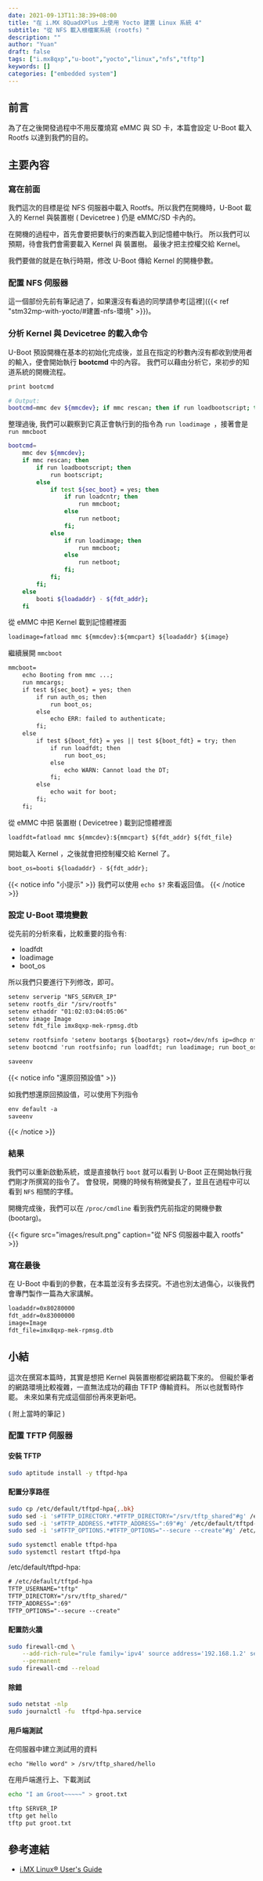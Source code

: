 ```yaml
---
date: 2021-09-13T11:38:39+08:00
title: "在 i.MX 8QuadXPlus 上使用 Yocto 建置 Linux 系統 4"
subtitle: "從 NFS 載入根檔案系統 (rootfs) "
description: ""
author: "Yuan"
draft: false
tags: ["i.mx8qxp","u-boot","yocto","linux","nfs","tftp"]
keywords: []
categories: ["embedded system"]
---
```


## 前言

為了在之後開發過程中不用反覆燒寫 eMMC 與 SD 卡，本篇會設定 U-Boot 載入 Rootfs 以達到我們的目的。

<!--more-->

## 主要內容

### 寫在前面

我們這次的目標是從 NFS 伺服器中載入 Rootfs。所以我們在開機時，U-Boot 載入的 Kernel 與裝置樹 ( Devicetree ) 仍是 eMMC/SD 卡內的。

在開機的過程中，首先會要把要執行的東西載入到記憶體中執行。
所以我們可以預期，待會我們會需要載入 Kernel 與 裝置樹。
最後才把主控權交給 Kernel。

我們要做的就是在執行時期，修改 U-Boot 傳給 Kernel 的開機參數。

### 配置 NFS 伺服器

這一個部份先前有筆記過了，如果還沒有看過的同學請參考[這裡]({{< ref "stm32mp-with-yocto/#建置-nfs-環境" >}})。

### 分析 Kernel 與 Devicetree 的載入命令

U-Boot 預設開機在基本的初始化完成後，並且在指定的秒數內沒有都收到使用者的輸入，便會開始執行 **bootcmd** 中的內容。
我們可以藉由分析它，來初步的知道系統的開機流程。

```bash
print bootcmd

# Output:
bootcmd=mmc dev ${mmcdev}; if mmc rescan; then if run loadbootscript; then run bootscript; else if test ${sec_boot} = yes; then if run loadcntr; then run mmcboot; else run netboot; fi; else if run loadimage; then run mmcboot; else run netboot; fi; fi; fi; else booti ${loadaddr} - ${fdt_addr}; fi
```

整理過後, 我們可以觀察到它真正會執行到的指令為 `run loadimage `，接著會是 `run mmcboot `

```bash
bootcmd=
	mmc dev ${mmcdev};
	if mmc rescan; then 
		if run loadbootscript; then 
			run bootscript; 
		else 
			if test ${sec_boot} = yes; then 
				if run loadcntr; then 
					run mmcboot; 
				else
					run netboot; 
				fi;
			else
				if run loadimage; then 
					run mmcboot; 
				else
					run netboot; 
				fi; 
			fi; 
		fi; 
	else
		booti ${loadaddr} - ${fdt_addr}; 
	fi
```

從 eMMC 中把 Kernel 載到記憶體裡面 

```txt
loadimage=fatload mmc ${mmcdev}:${mmcpart} ${loadaddr} ${image}
```

繼續展開 `mmcboot`

```txt
mmcboot=
	echo Booting from mmc ...; 
	run mmcargs;
	if test ${sec_boot} = yes; then
		if run auth_os; then 
			run boot_os; 
		else
			echo ERR: failed to authenticate; 
		fi;
	else
		if test ${boot_fdt} = yes || test ${boot_fdt} = try; then 
			if run loadfdt; then 
				run boot_os; 
			else
				echo WARN: Cannot load the DT; 
			fi; 
		else
			echo wait for boot; 
		fi;
	fi;
```

從 eMMC 中把 裝置樹 ( Devicetree ) 載到記憶體裡面 

```txt
loadfdt=fatload mmc ${mmcdev}:${mmcpart} ${fdt_addr} ${fdt_file}
```

開始載入 Kernel ，之後就會把控制權交給 Kernel 了。

```txt
boot_os=booti ${loadaddr} - ${fdt_addr};
```

{{< notice info "小提示" >}}
我們可以使用 `echo $?` 來看返回值。
{{< /notice >}}

### 設定 U-Boot 環境變數

從先前的分析來看，比較重要的指令有:

- loadfdt
- loadimage
- boot_os

所以我們只要進行下列修改，即可。

```txt
setenv serverip "NFS_SERVER_IP"
setenv rootfs_dir "/srv/rootfs"
setenv ethaddr "01:02:03:04:05:06"
setenv image Image
setenv fdt_file imx8qxp-mek-rpmsg.dtb

setenv rootfsinfo 'setenv bootargs ${bootargs} root=/dev/nfs ip=dhcp nfsroot=${serverip}:${rootfs_dir},v3,tcp'
setenv bootcmd 'run rootfsinfo; run loadfdt; run loadimage; run boot_os'

saveenv
```

{{< notice info "還原回預設值" >}}

如我們想還原回預設值，可以使用下列指令

```txt
env default -a
saveenv
```
{{< /notice >}}

### 結果

我們可以重新啟動系統，或是直接執行 `boot` 就可以看到 U-Boot 正在開始執行我們剛才所撰寫的指令了。
會發現，開機的時候有稍微變長了，並且在過程中可以看到 `NFS` 相關的字樣。

開機完成後，我們可以在 `/proc/cmdline` 看到我們先前指定的開機參數(bootarg)。

{{< figure src="images/result.png" caption="從 NFS 伺服器中載入 rootfs" >}}

### 寫在最後
在 U-Boot 中看到的參數，在本篇並沒有多去探究。不過也別太過傷心，以後我們會專門製作一篇為大家講解。

```txt
loadaddr=0x80280000
fdt_addr=0x83000000
image=Image
fdt_file=imx8qxp-mek-rpmsg.dtb
```

## 小結

這次在撰寫本篇時，其實是想把 Kernel 與裝置樹都從網路載下來的。
但礙於筆者的網路環境比較複雜，一直無法成功的藉由 TFTP 傳輸資料。
所以也就暫時作罷。
未來如果有完成這個部份再來更新吧。

( 附上當時的筆記 )

### 配置 TFTP 伺服器

#### 安裝 TFTP

```bash
sudo aptitude install -y tftpd-hpa
```

#### 配置分享路徑

```bash
sudo cp /etc/default/tftpd-hpa{,.bk} 
sudo sed -i 's#TFTP_DIRECTORY.*#TFTP_DIRECTORY="/srv/tftp_shared"#g' /etc/default/tftpd-hpa
sudo sed -i 's#TFTP_ADDRESS.*#TFTP_ADDRESS=":69"#g' /etc/default/tftpd-hpa
sudo sed -i 's#TFTP_OPTIONS.*#TFTP_OPTIONS="--secure --create"#g' /etc/default/tftpd-hpa

sudo systemctl enable tftpd-hpa
sudo systemctl restart tftpd-hpa
```

/etc/default/tftpd-hpa:

```txt
# /etc/default/tftpd-hpa
TFTP_USERNAME="tftp"
TFTP_DIRECTORY="/srv/tftp_shared/"
TFTP_ADDRESS=":69"
TFTP_OPTIONS="--secure --create"
```

#### 配置防火牆

```bash
sudo firewall-cmd \
	--add-rich-rule="rule family='ipv4' source address='192.168.1.2' service name='tftp' accept" \
	--permanent
sudo firewall-cmd --reload
```

#### 除錯

```bash
sudo netstat -nlp
sudo journalctl -fu  tftpd-hpa.service
```

#### 用戶端測試

在伺服器中建立測試用的資料

```base
echo "Hello word" > /srv/tftp_shared/hello
```

在用戶端進行上、下載測試

```bash
echo "I am Groot~~~~~" > groot.txt

tftp SERVER_IP
tftp get hello
tftp put groot.txt
```

## 參考連結

- [i.MX Linux® User's Guide][1]

[1]:https://www.nxp.com/docs/en/user-guide/IMX_LINUX_USERS_GUIDE.pdf
